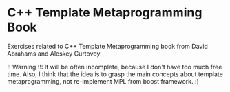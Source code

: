 C++ Template Metaprogramming Book
==============================

Exercises related to C++ Template Metaprogramming book from David Abrahams and Aleskey Gurtovoy

!! Warning !!: It will be often incomplete, because I don't have too much free time. Also, I think that the idea
is to grasp the main concepts about template metaprogramming, not re-implement MPL from boost framework. :)
